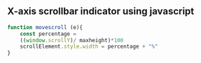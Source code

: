 ## X-axis scrollbar indicator using javascript

```js
function movescroll (e){
    const percentage =
    ((window.scrollY)/ maxheight)*100
    scrollElement.style.width = percentage + "%"
}
```
